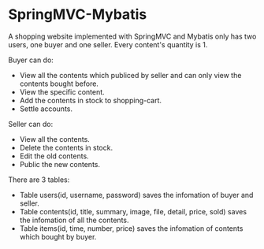 # SpringMVC-Mybatis
A shopping website implemented with SpringMVC and Mybatis only has two users, one buyer and one seller. Every content's quantity is 1.  
  
Buyer can do:
+ View all the contents which publiced by seller and can only view the contents bought before. 
+ View the specific content.
+ Add the contents in stock to shopping-cart.
+ Settle accounts.
  
 Seller can do:
 + View all the contents.
 + Delete the contents in stock.
 + Edit the old contents.
 + Public the new contents.
   
 There are 3 tables:
 + Table users(id, username, password) saves the infomation of buyer and seller.
 + Table contents(id, title, summary, image, file, detail, price, sold) saves the infomation of all the contents.
 + Table items(id, time, number, price) saves the infomation of contents which bought by buyer.
